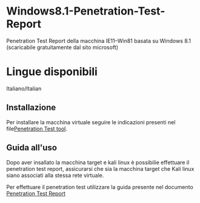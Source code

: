 # Windows8.1-Penetration-Test-Report
Penetration Test Report della macchina IE11–Win81 basata su Windows 8.1 (scaricabile gratuitamente dal sito microsoft)

# Lingue disponibili 

Italiano/Italian

## Installazione

Per installare la macchina virtuale seguire le indicazioni presenti nel file[Penetration Test tool](https://github.com/Francesco182g/Windows8.1-Penetration-Test-Report/blob/master/IE11%20%E2%80%93%20Win81%20Penetration%20Test%20Tool.pptx).

## Guida all'uso

Dopo aver insallato la macchina target e kali linux è possibilie effettuare il penetration test report, assicurarsi che sia la macchina target che Kali linux siano associati alla stessa rete virtuale.

Per effettuare il penetration test utilizzare la guida presente nel documento [Penetration Test Report](https://github.com/Francesco182g/Windows8.1-Penetration-Test-Report/blob/master/IE11%20%E2%80%93%20Win81%20Penetration%20Testing%20Report.pdf) 

